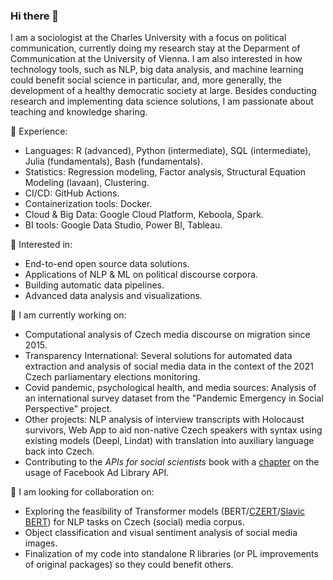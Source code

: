 ### Hi there 👋

I am a sociologist at the Charles University with a focus on political communication, currently doing my research stay at the Deparment of Communication at the University of Vienna. I am also interested in how technology tools, such as NLP, big data analysis, and machine learning could benefit social science in particular, and, more generally, the development of a healthy democratic society at large. Besides conducting research and implementing data science solutions, I am passionate about teaching and knowledge sharing.

🔭 Experience:
- Languages: R (advanced), Python (intermediate), SQL (intermediate), Julia (fundamentals), Bash (fundamentals).
- Statistics: Regression modeling, Factor analysis, Structural Equation Modeling (lavaan), Clustering.
- CI/CD: GitHub Actions.
- Containerization tools: Docker.
- Cloud & Big Data: Google Cloud Platform, Keboola, Spark.
- BI tools: Google Data Studio, Power BI, Tableau. 

🌱 Interested in:
- End-to-end open source data solutions.
- Applications of NLP & ML on political discourse corpora. 
- Building automatic data pipelines.
- Advanced data analysis and visualizations.

👯 I am currently working on:
- Computational analysis of Czech media discourse on migration since 2015.
- Transparency International: Several solutions for automated data extraction and analysis of social media data in the context of the 2021 Czech parliamentary elections monitoring.
- Covid pandemic, psychological health, and media sources: Analysis of an international survey dataset from the "Pandemic Emergency in Social Perspective" project.
- Other projects: NLP analysis of interview transcripts with Holocaust survivors, Web App to aid non-native Czech speakers with syntax using existing models (Deepl, Lindat) with translation into auxiliary language back into Czech.
- Contributing to the *APIs for social scientists* book with a [chapter](https://bookdown.org/paul/apis_for_social_scientists/) on the usage of Facebook Ad Library API.

🤔 I am looking for collaboration on:
- Exploring the feasibility of Transformer models (BERT/[CZERT](https://github.com/kiv-air/Czert)/[Slavic BERT](https://github.com/deepmipt/Slavic-BERT-NER)) for NLP tasks on Czech (social) media corpus.
- Object classification and visual sentiment analysis of social media images.
- Finalization of my code into standalone R libraries (or PL improvements of original packages) so they could benefit others.

